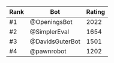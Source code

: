 Rank|Bot|Rating
---|---|---
#1|@OpeningsBot|2022
#2|@SimplerEval|1654
#3|@DavidsGuterBot|1501
#4|@pawnrobot|1202
